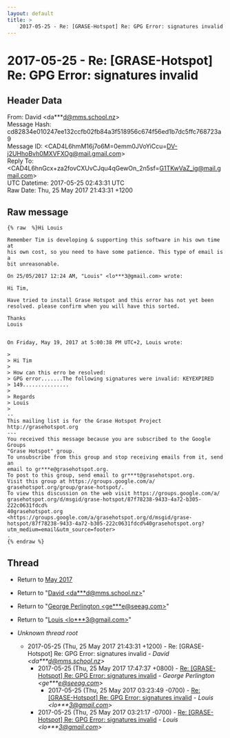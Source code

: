 ```yaml
---
layout: default
title: >
    2017-05-25 - Re: [GRASE-Hotspot] Re: GPG Error: signatures invalid
---
```


# 2017-05-25 - Re: [GRASE-Hotspot] Re: GPG Error: signatures invalid

## Header Data

From: David \<da***d@mms.school.nz\><br>
Message Hash: cd82834e010247ee132ccfb02fb84a3f518956c674f56ed1b7dc5ffc768723a9<br>
Message ID: \<CAD4L6hmM16j7o6M=0emm0JVoYiCcu=DV-j2UHhoBvh0MXVFXOg@mail.gmail.com\><br>
Reply To: \<CAD4L6hnGcx+za2fovCXUvCJqu4qGewOn_2n5sf=G1TKwVaZ_ig@mail.gmail.com\><br>
UTC Datetime: 2017-05-25 02:43:31 UTC<br>
Raw Date: Thu, 25 May 2017 21:43:31 +1200<br>

## Raw message

```
{% raw  %}Hi Louis

Remember Tim is developing & supporting this software in his own time at
his own cost, so you need to have some patience. This type of email is a
bit unreasonable.

On 25/05/2017 12:24 AM, "Louis" <lo***3@gmail.com> wrote:

Hi Tim,

Have tried to install Grase Hotspot and this error has not yet been
resolved. please confirm when you will have this sorted.

Thanks
Louis


On Friday, May 19, 2017 at 5:00:38 PM UTC+2, Louis wrote:

>
> Hi Tim
>
> How can this erro be resolved:
> GPG error.......The following signatures were invalid: KEYEXPIRED
> 149...............
>
> Regards
> Louis
>
-- 
This mailing list is for the Grase Hotspot Project http://grasehotspot.org
---
You received this message because you are subscribed to the Google Groups
"Grase Hotspot" group.
To unsubscribe from this group and stop receiving emails from it, send an
email to gr***e@grasehotspot.org.
To post to this group, send email to gr***t@grasehotspot.org.
Visit this group at https://groups.google.com/a/
grasehotspot.org/group/grase-hotspot/.
To view this discussion on the web visit https://groups.google.com/a/
grasehotspot.org/d/msgid/grase-hotspot/87f78238-9433-4a72-b305-222c0631fdcd%
40grasehotspot.org
<https://groups.google.com/a/grasehotspot.org/d/msgid/grase-hotspot/87f78238-9433-4a72-b305-222c0631fdcd%40grasehotspot.org?utm_medium=email&utm_source=footer>
.
{% endraw %}
```

## Thread

+ Return to [May 2017](/archive/2017/05)

+ Return to "[David <da***d<span>@</span>mms.school.nz>](/authors/da___d_at_mms_school_nz)"
+ Return to "[George Perlington <ge***e<span>@</span>seeag.com>](/authors/ge___e_at_seeag_com)"
+ Return to "[Louis <lo***3<span>@</span>gmail.com>](/authors/lo___3_at_gmail_com)"

+ _Unknown thread root_
  + 2017-05-25 (Thu, 25 May 2017 21:43:31 +1200) - Re: [GRASE-Hotspot] Re: GPG Error: signatures invalid - _David \<da***d@mms.school.nz\>_
    + 2017-05-25 (Thu, 25 May 2017 17:47:37 +0800) - [Re: [GRASE-Hotspot] Re: GPG Error: signatures invalid](/archive/2017/05/3c07f94223a469bbea639c2bc7bc4e658ba9d461ba4625422088e36b25f1288d) - _George Perlington \<ge***e@seeag.com\>_
      + 2017-05-25 (Thu, 25 May 2017 03:23:49 -0700) - [Re: [GRASE-Hotspot] Re: GPG Error: signatures invalid](/archive/2017/05/ca64e4836feb21139db9b84dae44830ca7c702ea49dcf0d30dbd25d588eff679) - _Louis \<lo***3@gmail.com\>_
    + 2017-05-25 (Thu, 25 May 2017 03:21:17 -0700) - [Re: [GRASE-Hotspot] Re: GPG Error: signatures invalid](/archive/2017/05/d4b1da600cb7e402ee1c698b64fa703c2170a9c3638b17f33e1796e3dbd634c9) - _Louis \<lo***3@gmail.com\>_

